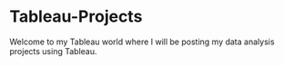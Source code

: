 # Tableau-Projects
Welcome to my Tableau world where I will be posting my data analysis projects using Tableau. 
